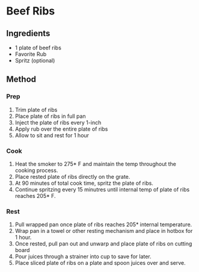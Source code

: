 # Beef Ribs

## Ingredients
- 1 plate of beef ribs
- Favorite Rub
- Spritz (optional)

## Method
### Prep
1. Trim plate of ribs
2. Place plate of ribs in full pan
3. Inject the plate of ribs every 1-inch
4. Apply rub over the entire plate of ribs
8. Allow to sit and rest for 1 hour

### Cook
1. Heat the smoker to 275* F and maintain the temp throughout the cooking process.
2. Place rested plate of ribs directly on the grate.
3. At 90 minutes of total cook time, spritz the plate of ribs.
4. Continue spritzing every 15 minutres until internal temp of plate of ribs reaches 205* F. 

### Rest
1. Pull wrapped pan once plate of ribs reaches 205* internal temperature.
2. Wrap pan in a towel or other resting mechanism and place in hotbox for 1 hour.
3. Once rested, pull pan out and unwarp and place plate of ribs on cutting board
4. Pour juices through a strainer into cup to save for later.
5. Place sliced plate of ribs on a plate and spoon juices over and serve.